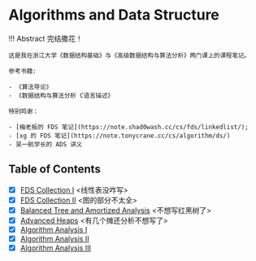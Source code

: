 # Algorithms and Data Structure

!!! Abstract
    完结撒花！
    
    这是我在浙江大学《数据结构基础》与《高级数据结构与算法分析》两门课上的课程笔记。

    参考书籍:
    
    - 《算法导论》
    - 《数据结构与算法分析 C语言描述》

    特别鸣谢：

    - [梅老板的 FDS 笔记](https://note.shad0wash.cc/cs/fds/linkedlist/);
    - [xg 的 FDS 笔记](https://note.tonycrane.cc/cs/algorithm/ds/)
    - 吴一航学长的 ADS 讲义

## Table of Contents

- [x] [FDS Collection I](./FDS%20I.md) <线性表没咋写>
- [x] [FDS Collection II](./FDS%20II.md) <图的部分不太全>
- [x] [Balanced Tree and Amortized Analysis](./Lec%201.md) <不想写红黑树了>
- [x] [Advanced Heaps](./Lec%202.md) <有几个摊还分析不想写了>
- [x] [Algorithm Analysis I](./Lec%203.md)
- [x] [Algorithm Analysis II](./Lec%204.md)
- [x] [Algorithm Analysis III](./Lec%205.md)
